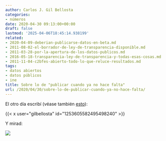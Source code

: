 ```yaml
---
author: Carlos J. Gil Bellosta
categories:
- números
date: 2020-04-30 09:13:00+00:00
draft: false
lastmod: '2025-04-06T18:45:14.938199'
related:
- 2020-04-09-deberian-publicarse-datos-en-beta.md
- 2011-08-02-el-borrador-de-ley-de-transparencia-disponible.md
- 2011-03-28-por-la-apertura-de-los-datos-publicos.md
- 2016-05-18-transparencia-ley-de-transparencia-y-todas-esas-cosas.md
- 2011-11-04-c2bfes-abierto-todo-lo-que-reluce-resultados.md
tags:
- datos abiertos
- datos públicos
- ine
title: Sobre lo de "publicar cuando ya no hace falta"
url: /2020/04/30/sobre-lo-de-publicar-cuando-ya-no-hace-falta/
---
```


El otro día escribí (véase también [esto](https://datanalytics.com/2020/04/09/deberian-publicarse-datos-en-beta/)):

{{< x user="gilbellosta" id="1253605582495498240" >}}

Y mirad:

![](/wp-uploads/2020/04/calendario_ine.png#center)